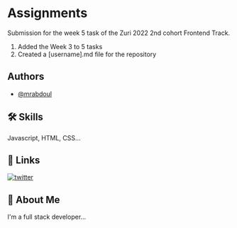 
# Assignments

Submission for the week 5 task of the Zuri 2022 2nd cohort Frontend Track.
1. Added the Week 3 to 5 tasks
2. Created a [username].md file for the repository

## Authors

- [@mrabdoul](https://www.github.com/mrabdoul)


## 🛠 Skills
Javascript, HTML, CSS...


## 🔗 Links
[![twitter](https://img.shields.io/badge/twitter-1DA1F2?style=for-the-badge&logo=twitter&logoColor=white)](https://twitter.com/mrabdoul_/)


## 🚀 About Me
I'm a full stack developer...

